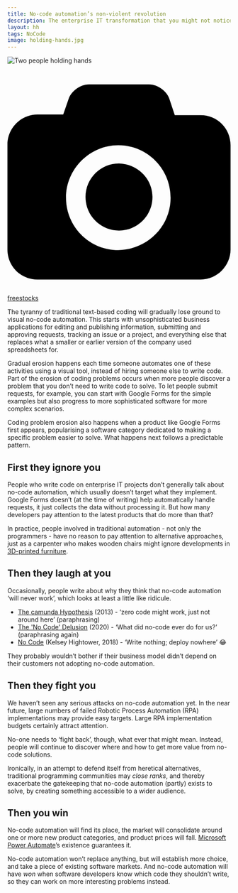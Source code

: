 ```yaml
---
title: No-code automation’s non-violent revolution
description: The enterprise IT transformation that you might not notice
layout: hh
tags: NoCode
image: holding-hands.jpg
---
```


![Two people holding hands](holding-hands.jpg)

<a class="unsplash" href="https://unsplash.com/photos/kBIcPwen39o" rel="noopener noreferrer" title="Photo by freestocks"><span><svg xmlns="http://www.w3.org/2000/svg" viewBox="0 0 32 32"><title>unsplash-logo</title><path d="M20.8 18.1c0 2.7-2.2 4.8-4.8 4.8s-4.8-2.1-4.8-4.8c0-2.7 2.2-4.8 4.8-4.8 2.7.1 4.8 2.2 4.8 4.8zm11.2-7.4v14.9c0 2.3-1.9 4.3-4.3 4.3h-23.4c-2.4 0-4.3-1.9-4.3-4.3v-15c0-2.3 1.9-4.3 4.3-4.3h3.7l.8-2.3c.4-1.1 1.7-2 2.9-2h8.6c1.2 0 2.5.9 2.9 2l.8 2.4h3.7c2.4 0 4.3 1.9 4.3 4.3zm-8.6 7.5c0-4.1-3.3-7.5-7.5-7.5-4.1 0-7.5 3.4-7.5 7.5s3.3 7.5 7.5 7.5c4.2-.1 7.5-3.4 7.5-7.5z"></path></svg></span><span>freestocks</span></a>

The tyranny of traditional text-based coding will gradually lose ground to visual no-code automation.
This starts with unsophisticated business applications for editing and publishing information, submitting and approving requests, tracking an issue or a project, and everything else that replaces what a smaller or earlier version of the company used spreadsheets for.

Gradual erosion happens each time someone automates one of these activities using a visual tool, instead of hiring someone else to write code.
Part of the erosion of coding problems occurs when more people discover a problem that you don’t need to write code to solve.
To let people submit requests, for example, you can start with Google Forms for the simple examples but also progress to more sophisticated software for more complex scenarios.

Coding problem erosion also happens when a product like Google Forms first appears, popularising a software category dedicated to making a specific problem easier to solve.
What happens next follows a predictable pattern.

<h2 id="ignore">First they ignore you</h2>

People who write code on enterprise IT projects don’t generally talk about no-code automation, which usually doesn’t target what they implement.
Google Forms doesn’t (at the time of writing) help automatically handle requests, it just collects the data without processing it.
But how many developers pay attention to the latest products that do more than that?

In practice, people involved in traditional automation - not only the programmers - have no reason to pay attention to alternative approaches, just as a carpenter who makes wooden chairs might ignore developments in [3D-printed furniture](https://ultimaker.com/learn/3d-printing-in-furniture-design).


<h2 id="laugh">Then they laugh at you</h2>

Occasionally, people write about why they think that no-code automation ‘will never work’, which looks at least a little like ridicule.

* [The camunda Hypothesis](https://blog.camunda.com/post/2013/04/the-camunda-hypothesis/) (2013) - ‘zero code might work, just not around here’ (paraphrasing)
* [The 'No Code' Delusion](https://www.alexhudson.com/2020/01/13/the-no-code-delusion/) (2020) - ‘What did no-code ever do for us?’ (paraphrasing again)
* [No Code](https://github.com/kelseyhightower/nocode) (Kelsey Hightower, 2018) - ‘Write nothing; deploy nowhere’ 😂

They probably wouldn’t bother if their business model didn’t depend on their customers not adopting no-code automation.

<h2 id="fight">Then they fight you</h2>

We haven’t seen any serious attacks on no-code automation yet.
In the near future, large numbers of failed Robotic Process Automation (RPA) implementations may provide easy targets.
Large RPA implementation budgets certainly attract attention.

No-one needs to ‘fight back’, though, what ever that might mean.
Instead, people will continue to discover where and how to get more value from no-code solutions.

Ironically, in an attempt to defend itself from heretical alternatives, traditional programming communities may _close ranks_, and thereby exacerbate the gatekeeping that no-code automation (partly) exists to solve, by creating something accessible to a wider audience.

<h2 id="win">Then you win</h2>

No-code automation will find its place, the market will consolidate around one or more new product categories, and product prices will fall.
[Microsoft Power Automate](https://flow.microsoft.com/)’s existence guarantees it.

No-code automation won’t replace anything, but will establish more choice, and take a piece of existing software markets.
And no-code automation will have _won_ when software developers know which code they shouldn’t write, so they can work on more interesting problems instead.
